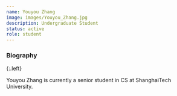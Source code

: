 ```yaml
---
name: Youyou Zhang
image: images/Youyou_Zhang.jpg
description: Undergraduate Student
status: active
role: student
---
```


### Biography
{:.left}

Youyou Zhang is currently a senior student in CS at ShanghaiTech University.